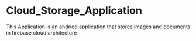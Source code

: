# Cloud_Storage_Application
This Application is an andriod application that stores images and documents in firebase cloud architecture
